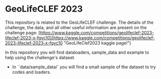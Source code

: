 # GeoLifeCLEF 2023

This repository is related to the GeoLifeCLEF challenge. The details of the challenge, the data, and all other useful information are present on the challenge page: [https://www.kaggle.com/competitions/geolifeclef-2023-lifeclef-2023-x-fgvc10](https://www.kaggle.com/competitions/geolifeclef-2023-lifeclef-2023-x-fgvc10 "GeoLifeClef2023 kaggle page!")

In this repository you will find dataloaders, sample_data and example to help using the challenge's dataset.
- In ``data/sample_data/` you will find a small sample of the dataset to try codes and loaders.
